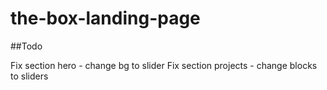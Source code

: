 # the-box-landing-page

##Todo

Fix section hero - change bg to slider
Fix section projects - change blocks to sliders